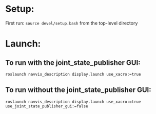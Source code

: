 Setup:
======
First run:
`source devel/setup.bash`
from the top-level directory

Launch:
========

To run with the joint_state_publisher GUI:
------------------------------------------
`roslaunch navvis_description display.launch use_xacro:=true`

To run without the joint_state_publisher GUI:
---------------------------------------------
`roslaunch navvis_description display.launch use_xacro:=true use_joint_state_publisher_gui:=false`

